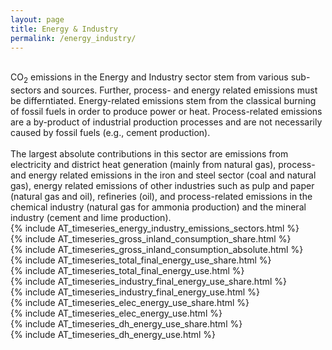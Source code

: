 ```yaml
---
layout: page
title: Energy & Industry
permalink: /energy_industry/
---
```


<div class="row">
 <div class="spacer"></div>

  <div class="column_left">
    <br>
    CO<sub>2</sub> emissions in the Energy and Industry sector stem from various sub-sectors and sources. Further, process- and energy related emissions must be differntiated. Energy-related emissions stem from the classical burning of fossil fuels in order to produce power or heat. Process-related emissions are a by-product of industrial production processes and are not necessarily caused by fossil fuels (e.g., cement production). <br>
    <br>
    The largest absolute contributions in this sector are emissions from electricity and district heat generation (mainly from natural gas), process- and energy related emissions in the iron and steel sector (coal and natural gas), energy related emissions of other industries such as pulp and paper (natural gas and oil), refineries (oil), and process-related emissions in the chemical industry (natural gas for ammonia production) and the mineral industry (cement and lime production).  <br>

  </div>

  <div class="spacer"></div>

  <div class="column_right">
      {% include AT_timeseries_energy_industry_emissions_sectors.html %}
  </div>
   <div class="spacer"></div>

</div> 


<div class="row"> 
<div class="spacer"></div>

  <div class="column_left">
    {% include AT_timeseries_gross_inland_consumption_share.html %}
  </div>

  <div class="spacer"></div>

  <div class="column_right">
    {% include AT_timeseries_gross_inland_consumption_absolute.html %}
  </div>
   <div class="spacer"></div>

</div> 

<div class="row"> 
<div class="spacer"></div>

  <div class="column_left">
    {% include AT_timeseries_total_final_energy_use_share.html %}
  </div>

  <div class="spacer"></div>

  <div class="column_right">
    {% include AT_timeseries_total_final_energy_use.html %}
  </div>
   <div class="spacer"></div>

</div> 



<div class="row"> 
<div class="spacer"></div>

  <div class="column_left">
    {% include AT_timeseries_industry_final_energy_use_share.html %}
  </div>

  <div class="spacer"></div>

  <div class="column_right">
    {% include AT_timeseries_industry_final_energy_use.html %}
  </div>
   <div class="spacer"></div>

</div> 

<div class="row">
 <div class="spacer"></div>

  <div class="column_left">
   {% include AT_timeseries_elec_energy_use_share.html %}
  </div>

  <div class="spacer"></div>

  <div class="column_right">
         {% include AT_timeseries_elec_energy_use.html %}
  </div>
   <div class="spacer"></div>

</div> 



<div class="row">
 <div class="spacer"></div>

  <div class="column_left">
   {% include AT_timeseries_dh_energy_use_share.html %}
  </div>

  <div class="spacer"></div>

  <div class="column_right">
         {% include AT_timeseries_dh_energy_use.html %}
  </div>
   <div class="spacer"></div>

</div> 


<div class="row">
 <div class="spacer"></div>

  <div class="column_left">
  </div>

  <div class="spacer"></div>

  <div class="column_right">
  </div>
   <div class="spacer"></div>

</div> 